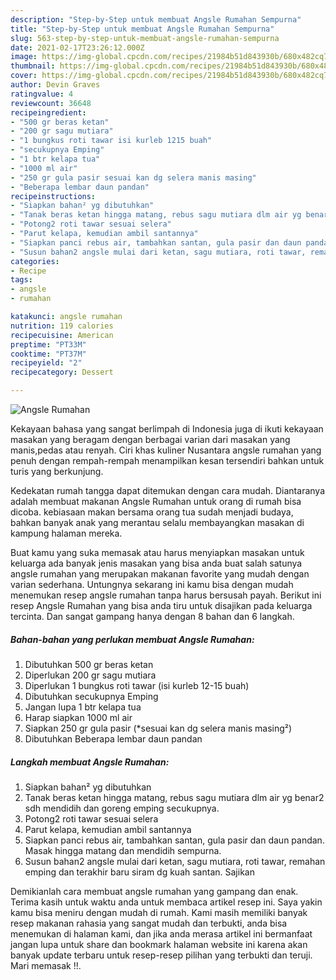 ```yaml
---
description: "Step-by-Step untuk membuat Angsle Rumahan Sempurna"
title: "Step-by-Step untuk membuat Angsle Rumahan Sempurna"
slug: 563-step-by-step-untuk-membuat-angsle-rumahan-sempurna
date: 2021-02-17T23:26:12.000Z
image: https://img-global.cpcdn.com/recipes/21984b51d843930b/680x482cq70/angsle-rumahan-foto-resep-utama.jpg
thumbnail: https://img-global.cpcdn.com/recipes/21984b51d843930b/680x482cq70/angsle-rumahan-foto-resep-utama.jpg
cover: https://img-global.cpcdn.com/recipes/21984b51d843930b/680x482cq70/angsle-rumahan-foto-resep-utama.jpg
author: Devin Graves
ratingvalue: 4
reviewcount: 36648
recipeingredient:
- "500 gr beras ketan"
- "200 gr sagu mutiara"
- "1 bungkus roti tawar isi kurleb 1215 buah"
- "secukupnya Emping"
- "1 btr kelapa tua"
- "1000 ml air"
- "250 gr gula pasir sesuai kan dg selera manis masing"
- "Beberapa lembar daun pandan"
recipeinstructions:
- "Siapkan bahan² yg dibutuhkan"
- "Tanak beras ketan hingga matang, rebus sagu mutiara dlm air yg benar2 sdh mendidih dan goreng emping secukupnya."
- "Potong2 roti tawar sesuai selera"
- "Parut kelapa, kemudian ambil santannya"
- "Siapkan panci rebus air, tambahkan santan, gula pasir dan daun pandan. Masak hingga matang dan mendidih sempurna."
- "Susun bahan2 angsle mulai dari ketan, sagu mutiara, roti tawar, remahan emping dan terakhir baru siram dg kuah santan. Sajikan"
categories:
- Recipe
tags:
- angsle
- rumahan

katakunci: angsle rumahan 
nutrition: 119 calories
recipecuisine: American
preptime: "PT33M"
cooktime: "PT37M"
recipeyield: "2"
recipecategory: Dessert

---
```



![Angsle Rumahan](https://img-global.cpcdn.com/recipes/21984b51d843930b/680x482cq70/angsle-rumahan-foto-resep-utama.jpg)

Kekayaan bahasa yang sangat berlimpah di Indonesia juga di ikuti kekayaan masakan yang beragam dengan berbagai varian dari masakan yang manis,pedas atau renyah. Ciri khas kuliner Nusantara angsle rumahan yang penuh dengan rempah-rempah menampilkan kesan tersendiri bahkan untuk turis yang berkunjung.


Kedekatan rumah tangga dapat ditemukan dengan cara mudah. Diantaranya adalah membuat makanan Angsle Rumahan untuk orang di rumah bisa dicoba. kebiasaan makan bersama orang tua sudah menjadi budaya, bahkan banyak anak yang merantau selalu membayangkan masakan di kampung halaman mereka.



Buat kamu yang suka memasak atau harus menyiapkan masakan untuk keluarga ada banyak jenis masakan yang bisa anda buat salah satunya angsle rumahan yang merupakan makanan favorite yang mudah dengan varian sederhana. Untungnya sekarang ini kamu bisa dengan mudah menemukan resep angsle rumahan tanpa harus bersusah payah.
Berikut ini resep Angsle Rumahan yang bisa anda tiru untuk disajikan pada keluarga tercinta. Dan sangat gampang hanya dengan 8 bahan dan 6 langkah.


<!--inarticleads1-->

##### Bahan-bahan yang perlukan membuat Angsle Rumahan:

1. Dibutuhkan 500 gr beras ketan
1. Diperlukan 200 gr sagu mutiara
1. Diperlukan 1 bungkus roti tawar (isi kurleb 12-15 buah)
1. Dibutuhkan secukupnya Emping
1. Jangan lupa 1 btr kelapa tua
1. Harap siapkan 1000 ml air
1. Siapkan 250 gr gula pasir (*sesuai kan dg selera manis masing²)
1. Dibutuhkan Beberapa lembar daun pandan




<!--inarticleads2-->

##### Langkah membuat  Angsle Rumahan:

1. Siapkan bahan² yg dibutuhkan
1. Tanak beras ketan hingga matang, rebus sagu mutiara dlm air yg benar2 sdh mendidih dan goreng emping secukupnya.
1. Potong2 roti tawar sesuai selera
1. Parut kelapa, kemudian ambil santannya
1. Siapkan panci rebus air, tambahkan santan, gula pasir dan daun pandan. Masak hingga matang dan mendidih sempurna.
1. Susun bahan2 angsle mulai dari ketan, sagu mutiara, roti tawar, remahan emping dan terakhir baru siram dg kuah santan. Sajikan




Demikianlah cara membuat angsle rumahan yang gampang dan enak. Terima kasih untuk waktu anda untuk membaca artikel resep ini. Saya yakin kamu bisa meniru dengan mudah di rumah. Kami masih memiliki banyak resep makanan rahasia yang sangat mudah dan terbukti, anda bisa menemukan di halaman kami, dan jika anda merasa artikel ini bermanfaat jangan lupa untuk share dan bookmark halaman website ini karena akan banyak update terbaru untuk resep-resep pilihan yang terbukti dan teruji. Mari memasak !!. 
